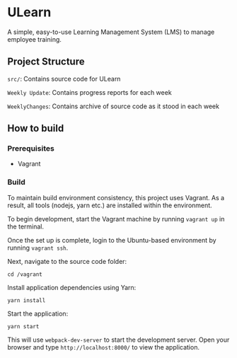 # ULearn
A simple, easy-to-use Learning Management System (LMS) to manage employee training.

## Project Structure
`src/`: Contains source code for ULearn

`Weekly Update`: Contains progress reports for each week

`WeeklyChanges`: Contains archive of source code as it stood in each week


## How to build

### Prerequisites
- Vagrant

### Build
To maintain build environment consistency, this project uses Vagrant. As a result, all tools (nodejs, yarn etc.) are installed within the environment.

To begin development, start the Vagrant machine by running `vagrant up` in the terminal.

Once the set up is complete, login to the Ubuntu-based environment by running `vagrant ssh`.

Next, navigate to the source code folder:

    cd /vagrant

Install application dependencies using Yarn:

    yarn install

Start the application:

    yarn start

This will use `webpack-dev-server` to start the development server. Open your browser and type `http://localhost:8000/` to view the application.
